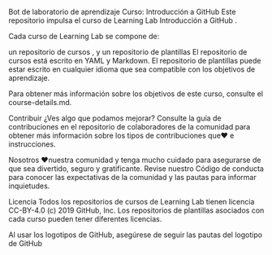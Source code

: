 Bot de laboratorio de aprendizaje
Curso: Introducción a GitHub
Este repositorio impulsa el curso de Learning Lab Introducción a GitHub .

Cada curso de Learning Lab se compone de:

un repositorio de cursos , y
un repositorio de plantillas
El repositorio de cursos está escrito en YAML y Markdown. El repositorio de plantillas puede estar escrito en cualquier idioma que sea compatible con los objetivos de aprendizaje.

Para obtener más información sobre los objetivos de este curso, consulte el course-details.md.

Contribuir
¿Ves algo que podamos mejorar? Consulte la guía de contribuciones en el repositorio de colaboradores de la comunidad para obtener más información sobre los tipos de contribuciones que❤️ e instrucciones.

Nosotros ❤️nuestra comunidad y tenga mucho cuidado para asegurarse de que sea divertido, seguro y gratificante. Revise nuestro Código de conducta para conocer las expectativas de la comunidad y las pautas para informar inquietudes.

Licencia
Todos los repositorios de cursos de Learning Lab tienen licencia CC-BY-4.0 (c) 2019 GitHub, Inc. Los repositorios de plantillas asociados con cada curso pueden tener diferentes licencias.

Al usar los logotipos de GitHub, asegúrese de seguir las pautas del logotipo de GitHub
